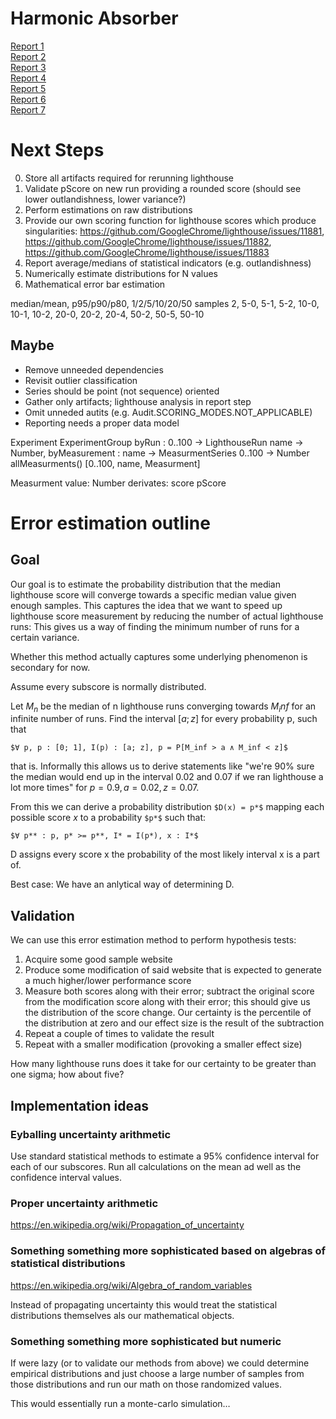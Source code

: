 # Harmonic Absorber

[Report 1](./report_2020-10-26T23-09-31.731Z/)  
[Report 2](./report_2020-11-02T20-21-41.718Z/)  
[Report 3](./report_2020-11-02T22-26-11.212Z/)  
[Report 4](./report_00004_2020-11-02T20-21-41.718Z/)  
[Report 5](./report_00005_2020-11-02T22-26-11.212Z/)  
[Report 6](./report_00006_2020-11-02T20-21-41.718Z/)  
[Report 7](./report_00007_2020-12-11T15:55:29.892Z/)  

# Next Steps

0. Store all artifacts required for rerunning lighthouse
1. Validate pScore on new run providing a rounded score (should see lower outlandishness, lower variance?)
2. Perform estimations on raw distributions
3. Provide our own scoring function for lighthouse scores which produce singularities: https://github.com/GoogleChrome/lighthouse/issues/11881, https://github.com/GoogleChrome/lighthouse/issues/11882, https://github.com/GoogleChrome/lighthouse/issues/11883
4. Report average/medians of statistical indicators (e.g. outlandishness)
5. Numerically estimate distributions for N values
6. Mathematical error bar estimation

median/mean, p95/p90/p80, 1/2/5/10/20/50 samples
2, 5-0, 5-1, 5-2, 10-0, 10-1, 10-2, 20-0, 20-2, 20-4, 50-2, 50-5, 50-10

## Maybe

* Remove unneeded dependencies
* Revisit outlier classification
* Series should be point (not sequence) oriented
* Gather only artifacts; lighthouse analysis in report step
* Omit unneded autits (e.g. Audit.SCORING_MODES.NOT_APPLICABLE)
* Reporting needs a proper data model

Experiment
  ExperimentGroup
    byRun : 0..100 -> LighthouseRun
      name -> Number,
    byMeasurement : name -> MeasurmentSeries
      0..100 -> Number
    allMeasurments() [0..100, name, Measurment]


Measurment
  value: Number
  derivates:
    score
    pScore

# Error estimation outline

## Goal

Our goal is to estimate the probability distribution that the median lighthouse score will
converge towards a specific median value given enough samples. This captures the idea that
we want to speed up lighthouse score measurement by reducing the number of actual lighthouse
runs: This gives us a way of finding the minimum number of runs for a certain variance.

Whether this method actually captures some underlying phenomenon is secondary for now.

Assume every subscore is normally distributed.

Let $M_n$ be the median of n lighthouse runs converging towards $M_inf$ for an infinite number of runs.
Find the interval $[a; z]$ for every probability p, such that

`$∀ p, p : [0; 1], I(p) : [a; z], p = P[M_inf > a ∧ M_inf < z]$`

that is. Informally this allows us to derive statements like "we're 90% sure the
median would end up in the interval 0.02 and 0.07 if we ran lighthouse a lot more times"
for $p=0.9, a=0.02, z=0.07$.

From this we can derive a probability distribution `$D(x) = p*$` mapping each possible score $x$ to a probability `$p*$` such that:

`$∀ p** : p, p* >= p**, I* = I(p*), x : I*$`

D assigns every score x the probability of the most likely interval x is a part of.

Best case: We have an anlytical way of determining D.

## Validation

We can use this error estimation method to perform hypothesis tests:

1. Acquire some good sample website
2. Produce some modification of said website that is expected to generate a much higher/lower performance score
3. Measure both scores along with their error; subtract the original score from the modification score along with their error; this
   should give us the distribution of the score change. Our certainty is the percentile of the distribution at zero
   and our effect size is the result of the subtraction
4. Repeat a couple of times to validate the result
5. Repeat with a smaller modification (provoking a smaller effect size)

How many lighthouse runs does it take for our certainty to be greater than one sigma; how about five?

## Implementation ideas

### Eyballing uncertainty arithmetic

Use standard statistical methods to estimate a 95% confidence interval for each of our subscores.
Run all calculations on the mean ad well as the confidence interval values.

### Proper uncertainty arithmetic

https://en.wikipedia.org/wiki/Propagation_of_uncertainty

### Something something more sophisticated based on algebras of statistical distributions

https://en.wikipedia.org/wiki/Algebra_of_random_variables

Instead of propagating uncertainty this would treat the statistical distributions themselves als
our mathematical objects. 

### Something something more sophisticated but numeric

If were lazy (or to validate our methods from above) we could determine empirical distributions and just choose a large number
of samples from those distributions and run our math on those randomized values.

This would essentially run a monte-carlo simulation…
